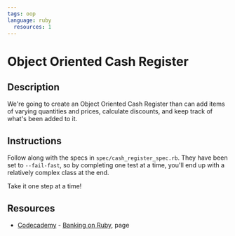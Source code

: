 ```yaml
---
tags: oop
language: ruby
  resources: 1
---
```


# Object Oriented Cash Register

## Description

We're going to create an Object Oriented Cash Register than can add items of varying
quantities and prices, calculate discounts, and keep track of what's been added to it.

## Instructions

Follow along with the specs in `spec/cash_register_spec.rb`. They have been set to
`--fail-fast`, so by completing one test at a time, you'll end up with a relatively
complex class at the end.

Take it one step at a time!
## Resources
* [Codecademy](http://www.codecademy.com/dashboard) - [Banking on Ruby](http://www.codecademy.com/courses/ruby-beginner-en-32cN3/0/1), page 

